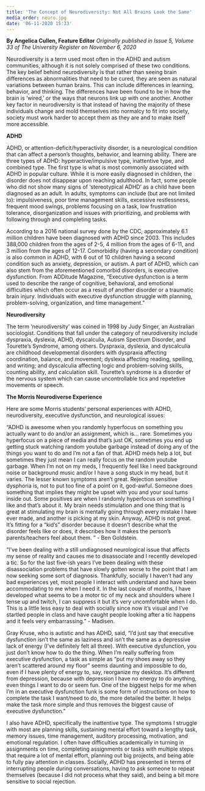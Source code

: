```yaml
---
title: 'The Concept of Neurodiversity: Not All Brains Look the Same'
media_order: neuro.jpg
date: '06-11-2020 15:33'
---
```


**By Angelica Cullen, Feature Editor** _Originally published in Issue 5, Volume 33 of The University Register on November 6, 2020_

Neurodiversity is a term used most often in the ADHD and autism communities, although it is not solely comprised of these two conditions. The key belief behind neurodiversity is that rather than seeing brain differences as abnormalities that need to be cured, they are seen as natural variations between human brains. This can include differences in learning, behavior, and thinking. The differences have been found to be in how the brain is ‘wired,’ or the ways that neurons link up with one another. Another key factor in neurodiversity is that instead of having the majority of these individuals change and mold themselves into normalcy to fit into society, society must work harder to accept them as they are and to make itself more accessible.

**ADHD**

ADHD, or attention-deficit/hyperactivity disorder, is a neurological condition that can affect a person’s thoughts, behavior, and learning ability. There are three types of ADHD: hyperactive/impulsive type, inattentive type, and combined type. The first type is what is most commonly associated with ADHD in popular culture. While it is more easily diagnosed in children, the disorder does not disappear upon reaching adulthood. In fact, some people who did not show many signs of ‘stereotypical  ADHD’ as a child have been diagnosed as an adult. In adults, symptoms can include (but are not limited to): impulsiveness, poor time management skills, excessive restlessness, frequent mood swings, problems focusing on a task, low frustration tolerance, disorganization and issues with prioritizing, and problems with following through and completing tasks.

According to a 2016 national survey done by the CDC, approximately 6.1 million children have been diagnosed with ADHD since 2003. This includes 388,000 children from the ages of 2-5, 4 million from the ages of 6-11, and 3 million from the ages of 12-17. Comorbidity (having a secondary condition) is also common in ADHD, with 6 out of 10 children having a second condition such as anxiety, depression, or autism. A part of ADHD, which can also stem from the aforementioned comorbid disorders, is executive dysfunction. From ADDitude Magazine, “Executive dysfunction is a term used to describe the range of cognitive, behavioral, and emotional difficulties which often occur as a result of another disorder or a traumatic brain injury. Individuals with executive dysfunction struggle with planning, problem-solving, organization, and time management.”

**Neurodiversity**

The term ‘neurodiversity’ was coined in 1998 by Judy Singer, an Australian sociologist. Conditions that fall under the category of neurodiversity include dyspraxia, dyslexia, ADHD, dyscalculia, Autism Spectrum Disorder, and Tourette’s Syndrome, among others. Dyspraxia, dyslexia, and dyscalculia are childhood developmental disorders with dyspraxia affecting coordination, balance, and movement; dyslexia affecting reading, spelling, and writing; and dyscalculia affecting logic and problem-solving skills, counting ability, and calculation skill. Tourette’s syndrome is a disorder of the nervous system which can cause uncontrollable tics and repetetive movements or speech.

**The Morris Neurodiverse Experience**

Here are some Morris students’ personal experiences with ADHD, neurodiversity, executive dysfunction, and neurological issues:

“ADHD is awesome when you randomly hyperfocus on something you actually want to do and/or an assignment, which is... rare. Sometimes you hyperfocus on a piece of media and that’s just OK, sometimes you end up getting stuck watching random youtube garbage instead of doing any of the things you want to do and I’m not a fan of that. ADHD meds help a lot, but sometimes they just mean I can really focus on the random youtube garbage. When I’m not on my meds, I frequently feel 
like I need background noise or background music and/or I have a song stuck in my head, but it varies. The lesser known symptoms aren’t great. Rejection sensitive dysphoria is, not to put too fine of a point on it, god-awful. Someone does something that implies they might be upset with you and your soul turns inside out. Some positives are when I randomly hyperfocus on something I like and that’s about it. My brain needs stimulation and one thing that is great at stimulating my brain is mentally going through every mistake I have ever made, and another is picking at my skin. Anyway, ADHD is not great. It’s fitting for a “kid’s” disorder because it doesn’t describe what the disorder feels like or does, it describes how it makes the person’s parents/teachers feel about them. ” - Ben Goldstein.

“I’ve been dealing with a still undiagnosed neurological issue that affects my sense of reality and causes me to disassociate and I recently developed a tic. So for the last five-ish years I’ve been dealing with these disassociation problems that have slowly gotten worse to the point that I am now seeking some sort of diagnosis. Thankfully, socially I haven’t had any bad experiences yet, most people I interact with understand and have been accommodating to me when I need it. In the last couple of months, I have developed what seems to be a motor tic of my neck and shoulders where I tense up and twitch, I can suppress it but it’s very uncomfortable when I do. This is a little less easy to deal with socially since now it’s visual and I’ve startled people in class and have caught people looking after a tic happens and it feels very embarrassing.” - Madisen.

Gray Kruse, who is autistic and has ADHD, said, “I’d just say that executive dysfunction isn’t the same as laziness and isn’t the same as a depressive lack of energy (I’ve definitely felt all three). With executive dysfunction, you just don’t know how to do the thing. When I’m really suffering from executive dysfunction, a task as simple as “put my shoes away so they aren’t scattered around my floor” seems daunting and impossible to do, even if I have plenty of energy to, say, reorganize my desktop. It’s different from depression, because with depression I have no energy to do anything, even things I want to do or seem fun. One of the biggest helps for me when I’m in an executive dysfunction funk is some form of instructions on how to complete the task I want/need to do, the more detailed the better. It helps make the task more simple and thus removes the biggest cause of executive dysfunction.”

I also have ADHD, specifically the inattentive type. The symptoms I struggle with most are planning skills, sustaining mental effort toward a lengthy task, memory issues, time management, auditory processing, motivation, and emotional regulation. I often have difficulties academically in turning in assignments on time, completing assignments or tasks with multiple steps that require a lot of mental effort, planning out big projects, and being able to fully pay attention in classes. Socially, ADHD has presented in terms of interrupting people during conversations, having to ask someone to repeat themselves (because I did not process what they said), and being a bit more sensitive to social rejection.